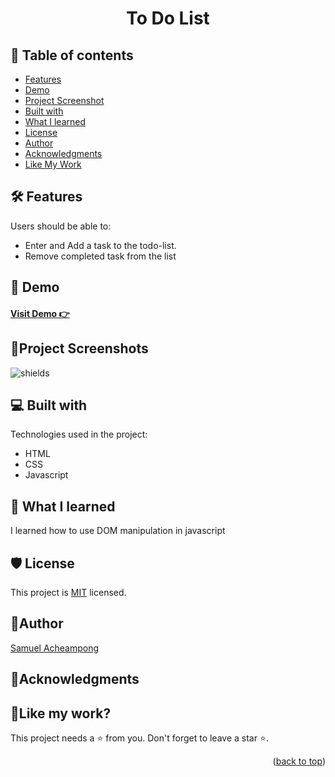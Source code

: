<a name="readme-top"></a>
<h1 align="center">To Do List</h1>



## 📝 Table of contents

  - [Features](#features)
  - [Demo](#demo)
  - [Project Screenshot](#screenshot)
  - [Built with](#built-with)
  - [What I learned](#what-i-learned)
  - [License](#license)
  - [Author](#author)
  - [Acknowledgments](#acknowledgments)
  - [Like My Work](#like-my-work)

## 🛠 Features <a id="features"></a>
Users should be able to:

- Enter and Add a task to the todo-list.
- Remove completed task from the list


## 🚀 Demo <a id="demo"></a>

<h4><a href="https://yawsamcode.github.io/to-do-list/">  Visit Demo 👉</a></h4>


## 📸Project Screenshots <a id="screenshot"></a>

<img src="https://res.cloudinary.com/dlykqebw2/image/upload/v1705393744/ykwjapurgv7o3ahi1yqq.png" alt="shields">


  
## 💻 Built with <a id="built-with"></a>

Technologies used in the project:

*  HTML
*  CSS
*  Javascript
  

## 📖 What I learned <a id="what-i-learned"></a>

<p>I learned how to use DOM manipulation in javascript</p>

## 🛡️ License <a id="license"></a>

This project is [MIT](./LICENSE) licensed.

## 🤴Author <a id="author"></a>

[Samuel Acheampong](https://www.linkedin.com/in/yawsamcode/)

## 🤝Acknowledgments <a id="acknowledgments"></a>


## 💖Like my work? <a id="like-my-work"></a>

This project needs a ⭐️ from you. Don't forget to leave a star ⭐️.   

<p align="right">(<a href="#readme-top">back to top</a>)</p>

